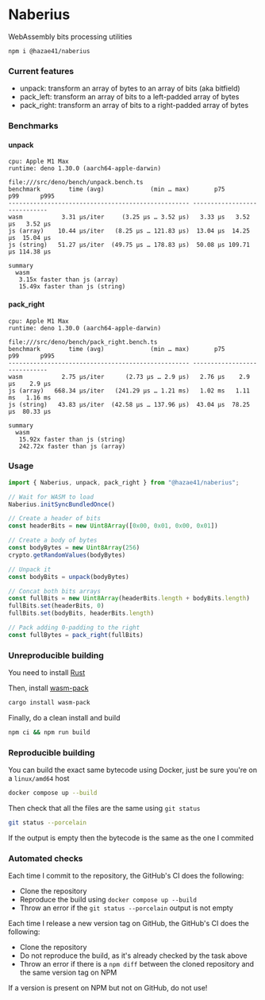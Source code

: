 # Naberius

WebAssembly bits processing utilities

```
npm i @hazae41/naberius
```

### Current features
- unpack: transform an array of bytes to an array of bits (aka bitfield)
- pack_left: transform an array of bits to a left-padded array of bytes
- pack_right: transform an array of bits to a right-padded array of bytes

### Benchmarks

#### unpack

```
cpu: Apple M1 Max
runtime: deno 1.30.0 (aarch64-apple-darwin)

file:///src/deno/bench/unpack.bench.ts
benchmark        time (avg)             (min … max)       p75       p99      p995
--------------------------------------------------- -----------------------------
wasm           3.31 µs/iter     (3.25 µs … 3.52 µs)   3.33 µs   3.52 µs   3.52 µs
js (array)    10.44 µs/iter   (8.25 µs … 121.83 µs)  13.04 µs  14.25 µs  15.04 µs
js (string)   51.27 µs/iter  (49.75 µs … 178.83 µs)  50.08 µs 109.71 µs 114.38 µs

summary
  wasm
   3.15x faster than js (array)
   15.49x faster than js (string)
```

#### pack_right

```
cpu: Apple M1 Max
runtime: deno 1.30.0 (aarch64-apple-darwin)

file:///src/deno/bench/pack_right.bench.ts
benchmark        time (avg)             (min … max)       p75       p99      p995
--------------------------------------------------- -----------------------------
wasm           2.75 µs/iter      (2.73 µs … 2.9 µs)   2.76 µs    2.9 µs    2.9 µs
js (array)   668.34 µs/iter   (241.29 µs … 1.21 ms)   1.02 ms   1.11 ms   1.16 ms
js (string)   43.83 µs/iter  (42.58 µs … 137.96 µs)  43.04 µs  78.25 µs  80.33 µs

summary
  wasm
   15.92x faster than js (string)
   242.72x faster than js (array)
```

### Usage

```ts
import { Naberius, unpack, pack_right } from "@hazae41/naberius";

// Wait for WASM to load
Naberius.initSyncBundledOnce()

// Create a header of bits
const headerBits = new Uint8Array([0x00, 0x01, 0x00, 0x01])

// Create a body of bytes
const bodyBytes = new Uint8Array(256)
crypto.getRandomValues(bodyBytes)

// Unpack it
const bodyBits = unpack(bodyBytes)

// Concat both bits arrays
const fullBits = new Uint8Array(headerBits.length + bodyBits.length)
fullBits.set(headerBits, 0)
fullBits.set(bodyBits, headerBits.length)

// Pack adding 0-padding to the right
const fullBytes = pack_right(fullBits)
```

### Unreproducible building

You need to install [Rust](https://www.rust-lang.org/tools/install)

Then, install [wasm-pack](https://github.com/rustwasm/wasm-pack)

```bash
cargo install wasm-pack
```

Finally, do a clean install and build

```bash
npm ci && npm run build
```

### Reproducible building

You can build the exact same bytecode using Docker, just be sure you're on a `linux/amd64` host

```bash
docker compose up --build
```

Then check that all the files are the same using `git status`

```bash
git status --porcelain
```

If the output is empty then the bytecode is the same as the one I commited

### Automated checks

Each time I commit to the repository, the GitHub's CI does the following:
- Clone the repository
- Reproduce the build using `docker compose up --build`
- Throw an error if the `git status --porcelain` output is not empty

Each time I release a new version tag on GitHub, the GitHub's CI does the following:
- Clone the repository
- Do not reproduce the build, as it's already checked by the task above
- Throw an error if there is a `npm diff` between the cloned repository and the same version tag on NPM

If a version is present on NPM but not on GitHub, do not use!